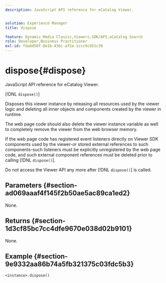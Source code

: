 ```yaml
---
description: JavaScript API reference for eCatalog Viewer.


solution: Experience Manager
title: dispose

feature: Dynamic Media Classic,Viewers,SDK/API,eCatalog Search
role: Developer,Business Practitioner
exl-id: fda6d50f-0e1b-436c-af2e-1ccc9cd51c39
---
```

# dispose{#dispose}

JavaScript API reference for eCatalog Viewer.

 [!DNL `dispose()`]

Disposes this viewer instance by releasing all resources used by the viewer logic and deleting all inner objects and components created by the viewer in runtime.

The web page code should also delete the viewer instance variable as well to completely remove the viewer from the web browser memory.

If the web page code has registered event listeners directly on Viewer SDK components used by the viewer-or stored external references to such components-such listeners must be explicitly unregistered by the web page code, and such external component references must be deleted prior to calling [!DNL `dispose()`].

Do not access the Viewer API any more after [!DNL `dispose()`] is called.

## Parameters {#section-ad069aaaf4f145f2b50ae5ac89ca1ed2}

None.

## Returns {#section-1d3cf85bc7cc4dfe9670e038d02b9101}

None.

## Example {#section-9e9332aa86b74a5fb321375c03fdc5b3}

```
<instance>.dispose()
```

